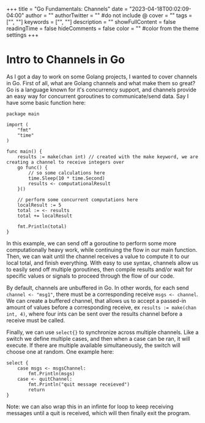 +++
title = "Go Fundamentals: Channels"
date = "2023-04-18T00:02:09-04:00"
author = ""
authorTwitter = "" #do not include @
cover = ""
tags = ["", ""]
keywords = ["", ""]
description = ""
showFullContent = false
readingTime = false
hideComments = false
color = "" #color from the theme settings
+++

# Intro to Channels in Go

As I got a day to work on some Golang projects, I wanted to cover channels in Go. First of all, what are Golang channels and what make them so great? Go is a language known for it's concurrency support, and channels provide an easy way for concurrent goroutines to communicate/send data. Say I have some basic function here:
```
package main

import (
    "fmt"
    "time"
)

func main() {
    results := make(chan int) // created with the make keyword, we are creating a channel to receive integers over
    go func() {
        // so some calculations here
        time.Sleep(10 * time.Second)
        results <- computationalResult
    }()

    // perform some concurrent computations here
    localResult := 5
    total := <- results
    total += localResult

    fmt.Println(total)
}
```
In this example, we can send off a goroutine to perform some more computationally heavy work, while continuing the flow in our main function. Then, we can wait until the channel receives a value to compute it to our local total, and finish everything. With easy to use syntax, channels allow us to easily send off multiple goroutines, then compile results and/or wait for specific values or signals to proceed through the flow of our code.

By default, channels are unbuffered in Go. In other words, for each send `channel <- "msg1"`, there must be a corresponding receive `msgs <- channel`. We can create a buffered channel, that allows us to accept a passed-in amount of values before a corresponding receive, ex `results := make(chan int, 4)`, where four ints can be sent over the results channel before a receive must be called.

Finally, we can use `select{}` to synchronize across multiple channels. Like a switch we define multiple cases, and then when a case can be ran, it will execute. If there are multiple available simultaneously, the switch will choose one at random. One example here: 
``` 
select {
    case msgs <- msgsChannel:
        fmt.Println(msgs)
    case <- quitChannel:
        fmt.Println("quit message receieved")
        return
} 
```
Note: we can also wrap this in an infinte for loop to keep receiving messages until a quit is received, which will then finally exit the program.